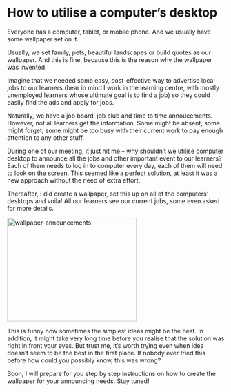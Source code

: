 # How to utilise a computer’s desktop

Everyone has a computer, tablet, or mobile phone. And we usually have some wallpaper set on it.

Usually, we set family, pets, beautiful landscapes or build quotes as our wallpaper. And this is fine, because this is the reason why the wallpaper was invented.

<!--more-->

Imagine that we needed some easy, cost-effective way to advertise local jobs to our learners (bear in mind I work in the learning centre, with mostly unemployed learners whose ultimate goal is to find a job) so they could easily find the ads and apply for jobs.

Naturally, we have a job board, job club and time to time annoucements. However, not all learners get the information. Some might be absent, some might forget, some might be too busy with their current work to pay enough attention to any other stuff.

During one of our meeting, it just hit me &#8211; why shouldn&#8217;t we utilise computer desktop to announce all the jobs and other important event to our learners? Each of them needs to log in to computer every day, each of them will need to look on the screen. This seemed like a perfect solution, at least it was a new approach without the need of extra effort.

Thereafter, I did create a wallpaper, set this up on all of the computers&#8217; desktops and voila! All our learners see our current jobs, some even asked for more details.

[<img loading="lazy" class="alignnone wp-image-232 size-medium" src="https://i1.wp.com/kamilpro.com/wp-content/uploads/2015/07/Wallpaper-300x240.jpg?resize=300%2C240&#038;ssl=1" alt="wallpaper-announcements" width="300" height="240" data-recalc-dims="1" />][1]

This is funny how sometimes the simplest ideas might be the best. In addition, it might take very long time before you realise that the solution was right in front your eyes. But trust me, it&#8217;s worth trying even when idea doesn&#8217;t seem to be the best in the first place. If nobody ever tried this before how could you possibly know, this was wrong?

Soon, I will prepare for you step by step instructions on how to create the wallpaper for your announcing needs. Stay tuned!

 [1]: https://i2.wp.com/kamilpro.com/wp-content/uploads/2015/07/Wallpaper.jpg?ssl=1
